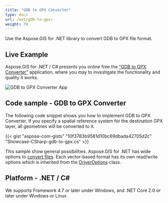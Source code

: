 ```yaml
---
title: "GDB to GPX Converter"
type: docs
url: /net/gdb-to-gpx/
weight: 70
---
```


Use the Aspose.GIS for .NET library to convert GDB to GPX file format.

## **Live Example**

Aspose.GIS for .NET / C# presents you online free the ["GDB to GPX Converter"](https://products.aspose.app/gis/conversion/gdb-to-gpx) application, where you may to investigate the functionality and quality it works.

![GDB to GPX Converter App](conversion.png)

## **Code sample - GDB to GPX Converter**

The following code snippet shows you how to implement GDB to GPX Converter. If you specify a spatial reference system for the destination GPX layer, all geometries will be converted to it. 

{{< gist "aspose-com-gists" "10f3783b9581d10bc69dbada42705d2c" "Showcase-CSharp-gdb-to-gpx.cs" >}}

This sample show general possibilities. Aspose.GIS for .NET has wide options to [convert files](https://docs.aspose.com/gis/net/vector-layers/). Each vector-based format has its own read/write options which is inherited from the [DriverOptions](https://reference.aspose.com/gis/net/aspose.gis/driveroptions) class.

## **Platform - .NET / C#**

We supports Framework 4.7 or later under Windows, and .NET Core 2.0 or later under Windows or Linux
